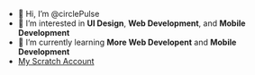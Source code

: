 - 👋 Hi, I’m @circlePulse
- 👀 I’m interested in **UI Design**, **Web Development**, and **Mobile Development**
- 🌱 I’m currently learning **More Web Developent** and **Mobile Development**
- [My Scratch Account](https://scratch.mit.edu/users/-circlePulse)
<!---
circlePulse/circlePulse is a ✨ special ✨ repository because its `README.md` (this file) appears on your GitHub profile.
You can click the Preview link to take a look at your changes.
https://www.markdownguide.org
--->
